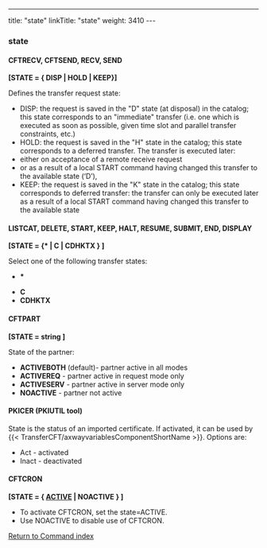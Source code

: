 ---
title: "state"
linkTitle: "state"
weight: 3410
---<span id="state"></span>

### state

<span id="state_CFTRECV"></span><span id="state_CFTSEND"></span>

#### CFTRECV, CFTSEND, RECV, SEND

**[STATE = { DISP
&#124; HOLD &#124; KEEP}]**

Defines the transfer request state:

* DISP:
    the request is saved in the "D" state (at disposal) in the catalog;
    this state corresponds to an "immediate" transfer (i.e. one
    which is executed as soon as possible, given time slot and parallel transfer
    constraints, etc.)
* HOLD:
    the request is saved in the "H" state in the catalog; this state
    corresponds to a deferred transfer. The transfer is executed later:
* either
    on acceptance of a remote receive request
* or
    as a result of a local START command having changed this transfer to the
    available state (‘D’),
* KEEP:
    the request is saved in the "K" state in the catalog; this state
    corresponds to deferred transfer: the transfer can only be executed later
    as a result of a local START command having changed this transfer to the
    available state

#### LISTCAT, DELETE, START, KEEP, HALT, RESUME, SUBMIT, END, DISPLAY

**[STATE = {\* &#124; C &#124; CDHKTX } ]**

Select one of the following transfer states:

* **\***

<!-- -->

* **C**
* **CDHKTX**

#### CFTPART

**[STATE = string ]**

State of the partner:

* ****ACTIVEBOTH**** (default)- partner active
    in all modes
* ****ACTIVEREQ**** - partner active in request
    mode only
* ****ACTIVESERV**** - partner active in server
    mode only
* ****NOACTIVE**** - partner not active

#### PKICER (PKIUTIL tool)

State is the status of an imported certificate.
If activated, it can be used by {{< TransferCFT/axwayvariablesComponentShortName  >}}. Options are:

* Act - activated
* Inact - deactivated

#### CFTCRON

**[STATE = { <u>ACTIVE</u> &#124; NOACTIVE } ]**

* To activate CFTCRON, set the state=ACTIVE.
* Use NOACTIVE to disable use of CFTCRON.

[Return to Command index](../../)
